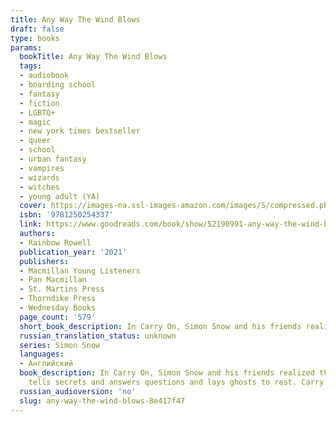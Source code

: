```yaml
---
title: Any Way The Wind Blows
draft: false
type: books
params:
  bookTitle: Any Way The Wind Blows
  tags:
  - audiobook
  - boarding school
  - fantasy
  - fiction
  - LGBTQ+
  - magic
  - new york times bestseller
  - queer
  - school
  - urban fantasy
  - vampires
  - wizards
  - witches
  - young adult (YA)
  cover: https://images-na.ssl-images-amazon.com/images/S/compressed.photo.goodreads.com/books/1610744543i/52190991.jpg
  isbn: '9781250254337'
  link: https://www.goodreads.com/book/show/52190991-any-way-the-wind-blows
  authors:
  - Rainbow Rowell
  publication_year: '2021'
  publishers:
  - Macmillan Young Listeners
  - Pan Macmillan
  - St. Martins Press
  - Thorndike Press
  - Wednesday Books
  page_count: '579'
  short_book_description: In Carry On, Simon Snow and his friends realized that everything they thought they understood about the world might be wrong. And in Wayward Son, they wondered whether everything they understood...
  russian_translation_status: unknown
  series: Simon Snow
  languages:
  - Английский
  book_description: In Carry On, Simon Snow and his friends realized that everything they thought they understood about the world might be wrong. And in Wayward Son, they wondered whether everything they understood about themselves might be wrong. In Any Way the Wind Blows, Simon and Baz and Penelope and Agatha have to decide how to move forward. For Simon, that means deciding whether he still wants to be part of the World of Mages -- and if he doesn't, what does that mean for his relationship with Baz? Meanwhile Baz is bouncing between two family crises and not finding any time to talk to anyone about his newfound vampire knowledge. Penelope would love to help, but she's smuggled an American Normal into London, and now she isn't sure what to do with him. And Agatha? Well, Agatha Wellbelove has had enough. Any Way the Wind Blows takes the gang back to England, back to Watford, and back to their families for their longest and most emotionally wrenching adventure yet. This book is a finale. It
    tells secrets and answers questions and lays ghosts to rest. Carry On was conceived as a book about Chosen One stories; Any Way the Wind Blows is an ending about endings. About catharsis and closure, and how we choose to move on from the traumas and triumphs that try to define us.
  russian_audioversion: 'no'
  slug: any-way-the-wind-blows-8e417f47
---
```

